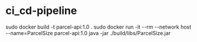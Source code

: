 # ci_cd-pipeline


sudo docker build -t parcel-api:1.0 .
sudo docker run -it --rm --network host --name=ParcelSize parcel-api:1.0 java -jar ./build/libs/ParcelSize.jar

